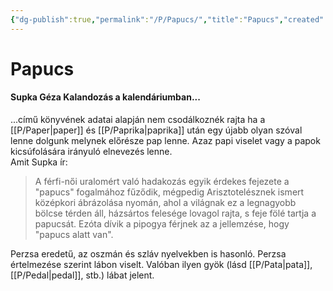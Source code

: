 ```yaml
---
{"dg-publish":true,"permalink":"/P/Papucs/","title":"Papucs","created":"2024-02-07T04:46","updated":"2024-05-17T04:22"}
---
```



# Papucs

#### Supka Géza Kalandozás a kalendáriumban...  

...című könyvének adatai alapján nem csodálkoznék rajta ha a [[P/Paper\|paper]] és [[P/Paprika\|paprika]] után egy újabb olyan szóval lenne dolgunk melynek előrésze pap lenne. Azaz papi viselet vagy a papok kicsúfolására irányuló elnevezés lenne.  
Amit Supka ír:  
> A férfi-női uralomért való hadakozás egyik érdekes fejezete a "papucs" fogalmához fűződik, mégpedig Arisztotelésznek ismert középkori ábrázolása nyomán, ahol a világnak ez a legnagyobb bölcse térden áll, házsártos felesége lovagol rajta, s feje fölé tartja a papucsát. Ezóta dívik a pipogya férjnek az a jellemzése, hogy "papucs alatt van".  

Perzsa eredetű, az oszmán és szláv nyelvekben is hasonló. Perzsa értelmezése szerint lábon viselt. Valóban ilyen gyök (lásd [[P/Pata\|pata]], [[P/Pedal\|pedal]], stb.) lábat jelent.  